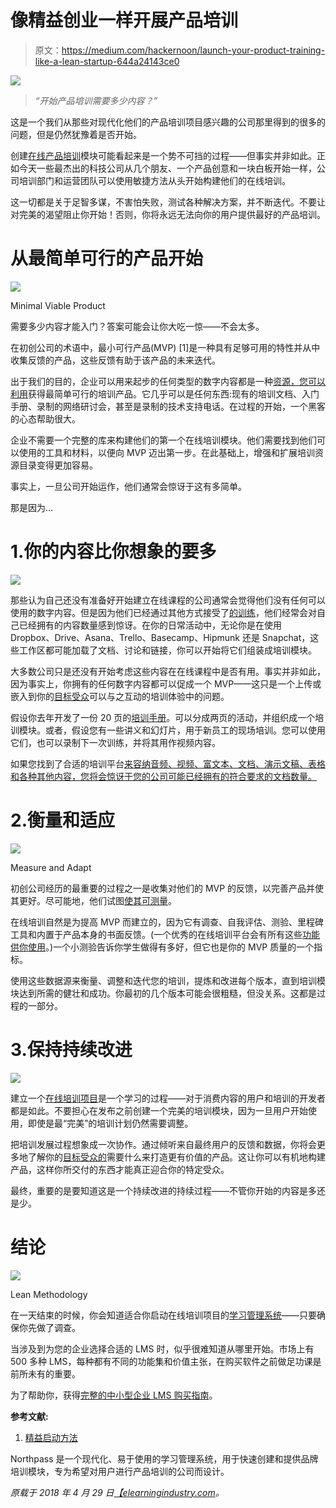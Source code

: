 # 像精益创业一样开展产品培训

> 原文：<https://medium.com/hackernoon/launch-your-product-training-like-a-lean-startup-644a24143ce0>

![](img/edde9f6f1b39f87631d50478e8dd1225.png)

> *“开始产品培训需要多少内容？”*

这是一个我们从那些对现代化他们的产品培训项目感兴趣的公司那里得到的很多的问题，但是仍然犹豫着是否开始。

创建[在线产品培训](https://www.northpass.com/beginners-guide-to-online-training)模块可能看起来是一个势不可挡的过程——但事实并非如此。正如今天一些最杰出的科技公司从几个朋友、一个产品创意和一块白板开始一样，公司培训部门和运营团队可以使用敏捷方法从头开始构建他们的在线培训。

这一切都是关于足智多谋，不害怕失败，测试各种解决方案，并不断迭代。不要让对完美的渴望阻止你开始！否则，你将永远无法向你的用户提供最好的产品培训。

# 从最简单可行的产品开始

![](img/0e0e5532dc474d660963ba8c6a7a686f.png)

Minimal Viable Product

需要多少内容才能入门？答案可能会让你大吃一惊——不会太多。

在初创公司的术语中，最小可行产品(MVP) [1]是一种具有足够可用的特性并从中收集反馈的产品，这些反馈有助于该产品的未来迭代。

出于我们的目的，企业可以用来起步的任何类型的数字内容都是一种[资源，您可以利用](https://www.northpass.com/beginners-guide-to-online-training/outline-your-first-course#step-content-2)获得最简单可行的培训产品。它几乎可以是任何东西:现有的培训文档、入门手册、录制的网络研讨会，甚至是录制的技术支持电话。在过程的开始，一个黑客的心态帮助很大。

企业不需要一个完整的库来构建他们的第一个在线培训模块。他们需要找到他们可以使用的工具和材料，以便向 MVP 迈出第一步。在此基础上，增强和扩展培训资源目录变得更加容易。

事实上，一旦公司开始运作，他们通常会惊讶于这有多简单。

那是因为…

# 1.你的内容比你想象的要多

![](img/1c42333407c4a788002e700c1d9a7cd7.png)

那些认为自己还没有准备好开始建立在线课程的公司通常会觉得他们没有任何可以使用的数字内容。但是因为他们已经通过其他方式接受了[的训练](https://www.northpass.com/customer-training)，他们经常会对自己已经拥有的内容数量感到惊讶。在你的日常活动中，无论你是在使用 Dropbox、Drive、Asana、Trello、Basecamp、Hipmunk 还是 Snapchat，这些工作区都可能加载了文档、讨论和链接，你可以开始将它们组装成培训模块。

大多数公司只是还没有开始考虑这些内容在在线课程中是否有用。事实并非如此，因为事实上，你拥有的任何数字内容都可以促成一个 MVP——这只是一个上传或嵌入到你的[目标受众](https://www.northpass.com/beginners-guide-to-online-training/define-persona-and-goals#step-content-1)可以与之互动的培训体验中的问题。

假设你去年开发了一份 20 页的[培训手册](https://www.northpass.com/training-manual-template)。可以分成两页的活动，并组织成一个培训模块。或者，假设您有一些讲义和幻灯片，用于新员工的现场培训。您可以使用它们，也可以录制下一次训练，并将其用作视频内容。

如果您找到了合适的培训平台[来容纳音频、视频、富文本、文档、演示文稿、表格和各种其他内容，您将会惊讶于您的公司可能已经拥有的符合要求的文档数量。](https://elearningindustry.com/lms-buying-guide-find-perfect-learning-management-system)

# 2.衡量和适应

![](img/2d287c167c0e40f5e32bf659618881c9.png)

Measure and Adapt

初创公司经历的最重要的过程之一是收集对他们的 MVP 的反馈，以完善产品并使其更好。尽可能地，他们试图[使其可测量](https://www.northpass.com/beginners-guide-to-online-training/measure-the-success-of-your-program#step-content-5)。

在线培训自然是为提高 MVP 而建立的，因为它有调查、自我评估、测验、里程碑工具和内置于产品本身的书面反馈。(一个优秀的在线培训平台会有所有这些[功能供你使用](https://www.northpass.com/platform)。)一个小测验告诉你学生做得有多好，但它也是你的 MVP 质量的一个指标。

使用这些数据源来衡量、调整和迭代您的培训，提炼和改进每个版本，直到培训模块达到所需的健壮和成功。你最初的几个版本可能会很粗糙，但没关系。这都是过程的一部分。

# 3.保持持续改进

![](img/619188ee08bb59b901005be1c98befb8.png)

建立一个[在线培训项目](https://www.northpass.com/beginners-kit-to-online-training)是一个学习的过程——对于消费内容的用户和培训的开发者都是如此。不要担心在发布之前创建一个完美的培训模块，因为一旦用户开始使用，即使是最“完美”的培训计划仍然需要调整。

把培训发展过程想象成一次协作。通过倾听来自最终用户的反馈和数据，你将会更多地了解你的[目标受众的](https://www.northpass.com/beginners-guide-to-online-training/engage-your-target-learners#step-content-4)需要什么来打造更有价值的产品。这让你可以有机地构建产品，这样你所交付的东西才能真正迎合你的特定受众。

最终，重要的是要知道这是一个持续改进的持续过程——不管你开始的内容是多还是少。

# 结论

![](img/50e6d142e6404ba868a36b5f2859469c.png)

Lean Methodology

在一天结束的时候，你会知道适合你启动在线培训项目的[学习管理系统](https://www.northpass.com/learning-management-systems)——只要确保你先做了调查。

当涉及到为您的企业选择合适的 LMS 时，似乎很难知道从哪里开始。市场上有 500 多种 LMS，每种都有不同的功能集和价值主张，在购买软件之前做足功课是前所未有的重要。

为了帮助你，获得[完整的中小型企业 LMS 购买指南](https://elearningindustry.com/free-ebooks/the-complete-lms-buying-guide)。

**参考文献:**

1.  [精益启动方法](http://theleanstartup.com/principles)

Northpass 是一个现代化、易于使用的学习管理系统，用于快速创建和提供品牌培训模块，专为希望对用户进行产品培训的公司而设计。

*原载于 2018 年 4 月 29 日*[*【elearningindustry.com*](https://elearningindustry.com/launch-your-online-training-program-lean-startup)*。*